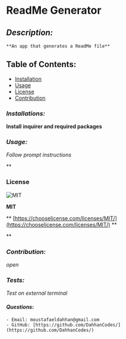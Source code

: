 
  # **ReadMe Generator**

  ## *Description:*
    **An app that generates a ReadMe file**

  ## Table of Contents:
   - [Installation](#installion)
   - [Usage](#usage)
   - [License](#license)
   - [Contribution](#contribution)

  ### *Installations:*
  **Install inquirer and required packages**

  ### *Usage:*
  _Follow prompt instructions_

  **
  ### License 
  ![MIT](https://img.shields.io/badge/license-MIT-green)
  
  **MIT**

  **
  [https://chooselicense.com/licenses/MIT/](https://chooselicense.com/licenses/MIT/)
  **

  **
  
  
  ### *Contribution:*
   
  _open_

  ### *Tests:*

  _Test on external terminal_

  #### *Questions:*
    - Email: moustafaeldahhan@gmail.com
    - GitHub: [https://github.com/DahhanCodes/](https://github.com/DahhanCodes/)

